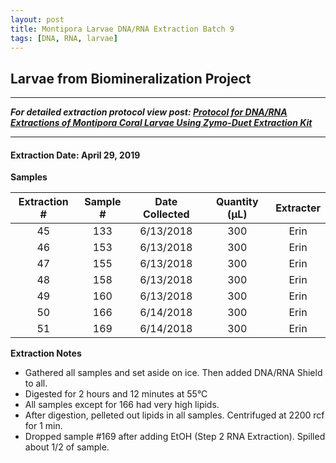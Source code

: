 ```yaml
---
layout: post
title: Montipora Larvae DNA/RNA Extraction Batch 9
tags: [DNA, RNA, larvae]
---
```


## Larvae from Biomineralization Project

--- 
***For detailed extraction protocol view post: [Protocol for DNA/RNA Extractions of Montipora Coral Larvae Using Zymo-Duet Extraction Kit](https://echille.github.io/E.-Chille-Open-Lab-Notebook/Protocol-for-DNA-RNA-Extractions-of-Montipora-Coral-Larvae-Using-Zymo-Duet-Extraction-Kit/)***

---


#### Extraction Date: April 29, 2019
**Samples**

|Extraction #|Sample #|Date Collected|Quantity (µL)|Extracter|
|:------------:|:-----:|:-------:|:------:|:------:|
|45|133|6/13/2018|300|Erin|
|46|153|6/13/2018|300|Erin|
|47|155|6/13/2018|300|Erin|
|48|158|6/13/2018|300|Erin|
|49|160|6/13/2018|300|Erin|
|50|166|6/14/2018|300|Erin|
|51|169|6/14/2018|300|Erin|


**Extraction Notes**
- Gathered all samples and set aside on ice. Then added DNA/RNA Shield to all.
- Digested for 2 hours and 12 minutes at 55°C
- All samples except for 166 had very high lipids.
- After digestion, pelleted out lipids in all samples. Centrifuged at 2200 rcf for 1 min.
- Dropped sample #169 after adding EtOH (Step 2 RNA Extraction). Spilled about 1/2 of sample.


